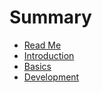 # Summary

* [Read Me](README.md)
* [Introduction](docs/introduction/README.md)
* [Basics](docs/basics/README.md)
* [Development](docs/development/README.md)

